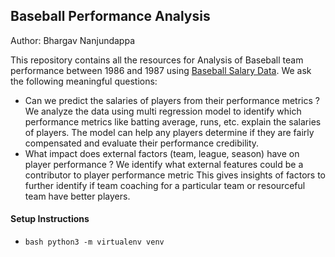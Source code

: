 ## Baseball Performance Analysis
Author: Bhargav Nanjundappa

This repository contains all the resources for Analysis of Baseball team performance between 1986 and 1987 using [Baseball Salary Data](https://lib.stat.cmu.edu/datasets/baseball.data).
We ask the following meaningful questions:
- Can we predict the salaries of players from their performance metrics ?
We analyze the data using multi regression model to identify which performance metrics like batting average, runs, etc. explain the salaries of players. The model can help any players determine if they are fairly compensated and evaluate their performance credibility.
- What impact does external factors (team, league, season) have on player performance ?
We identify what external features could be a contributor to player performance metric This gives insights of factors to further identify if team coaching for a particular team or resourceful team have better players.

#### Setup Instructions
- ```bash python3 -m virtualenv venv```
